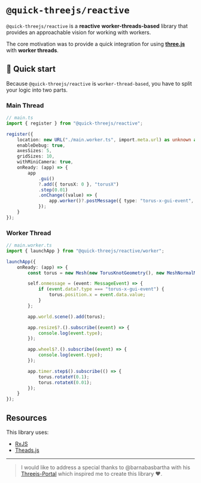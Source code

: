 # `@quick-threejs/reactive`

`@quick-threejs/reactive` is a **reactive** **worker-threads-based** library that provides an approachable vision for working with workers.

The core motivation was to provide a quick integration for using **[three.js](https://threejs.org/)** with **worker threads**.

## 🚀 Quick start

Because `@quick-threejs/reactive` is `worker-thread-based`, you have to split your logic into two parts.

### Main Thread

```typescript
// main.ts
import { register } from "@quick-threejs/reactive";

register({
	location: new URL("./main.worker.ts", import.meta.url) as unknown as string,
	enableDebug: true,
	axesSizes: 5,
	gridSizes: 10,
	withMiniCamera: true,
	onReady: (app) => {
		app
			.gui()
			?.add({ torusX: 0 }, "torusX")
			.step(0.01)
			.onChange((value) => {
				app.worker()?.postMessage({ type: "torus-x-gui-event", value });
			});
	}
});
```

### Worker Thread

```typescript
// main.worker.ts
import { launchApp } from "@quick-threejs/reactive/worker";

launchApp({
	onReady: (app) => {
		const torus = new Mesh(new TorusKnotGeometry(), new MeshNormalMaterial());

		self.onmessage = (event: MessageEvent) => {
			if (event.data?.type === "torus-x-gui-event") {
				torus.position.x = event.data.value;
			}
		};

		app.world.scene().add(torus);

		app.resize$?.().subscribe((event) => {
			console.log(event.type);
		});

		app.wheel$?.().subscribe((event) => {
			console.log(event.type);
		});

		app.timer.step$().subscribe(() => {
			torus.rotateY(0.1);
			torus.rotateX(0.01);
		});
	}
});
```

## Resources

This library uses:

- [RxJS](https://rxjs.dev/)
- [Theads.js](https://threads.js.org/)

---

> I would like to address a special thanks to @barnabasbartha with his [Threejs-Portal](https://github.com/barnabasbartha/Threejs-Portal) which inspired me to create this library ❤️.
